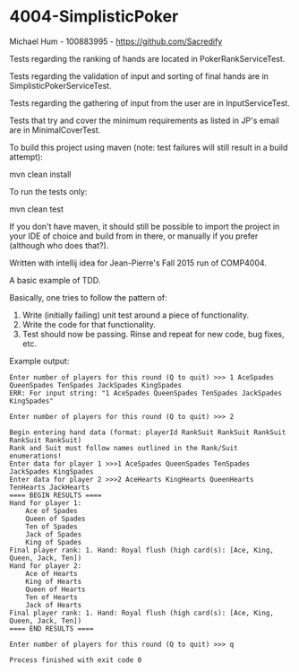 # 4004-SimplisticPoker

Michael Hum - 100883995 - https://github.com/Sacredify

Tests regarding the ranking of hands are located in PokerRankServiceTest.

Tests regarding the validation of input and sorting of final hands are in SimplisticPokerServiceTest.

Tests regarding the gathering of input from the user are in InputServiceTest.

Tests that try and cover the minimum requirements as listed in JP's email are in MinimalCoverTest.

To build this project using maven (note: test failures will still result in a build attempt):

mvn clean install

To run the tests only:

mvn clean test

If you don't have maven, it should still be possible to import the project in your IDE of choice and build from in there, or
manually if you prefer (although who does that?).

Written with intellij idea for Jean-Pierre's Fall 2015 run of COMP4004.


A basic example of TDD.

Basically, one tries to follow the pattern of:

1. Write (initially failing) unit test around a piece of functionality.
2. Write the code for that functionality.
3. Test should now be passing. Rinse and repeat for new code, bug fixes, etc.

Example output:

    Enter number of players for this round (Q to quit) >>> 1 AceSpades QueenSpades TenSpades JackSpades KingSpades
    ERR: For input string: "1 AceSpades QueenSpades TenSpades JackSpades KingSpades"

    Enter number of players for this round (Q to quit) >>> 2

    Begin entering hand data (format: playerId RankSuit RankSuit RankSuit RankSuit RankSuit)
    Rank and Suit must follow names outlined in the Rank/Suit enumerations!
    Enter data for player 1 >>>1 AceSpades QueenSpades TenSpades JackSpades KingSpades
    Enter data for player 2 >>>2 AceHearts KingHearts QueenHearts TenHearts JackHearts
    ==== BEGIN RESULTS ====
    Hand for player 1:
        Ace of Spades
        Queen of Spades
        Ten of Spades
        Jack of Spades
        King of Spades
    Final player rank: 1. Hand: Royal flush (high card(s): [Ace, King, Queen, Jack, Ten])
    Hand for player 2:
        Ace of Hearts
        King of Hearts
        Queen of Hearts
        Ten of Hearts
        Jack of Hearts
    Final player rank: 1. Hand: Royal flush (high card(s): [Ace, King, Queen, Jack, Ten])
    ==== END RESULTS ====

    Enter number of players for this round (Q to quit) >>> q

    Process finished with exit code 0